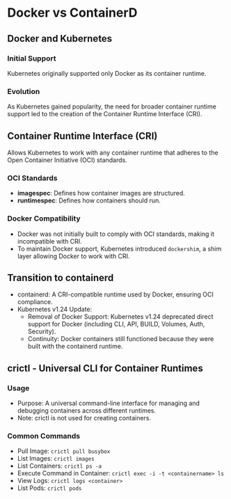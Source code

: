 # Docker vs ContainerD

## Docker and Kubernetes

### Initial Support

Kubernetes originally supported only Docker as its container runtime.

### Evolution

As Kubernetes gained popularity, the need for broader container runtime support led to the creation of the Container Runtime Interface (CRI).

## Container Runtime Interface (CRI)

Allows Kubernetes to work with any container runtime that adheres to the Open Container Initiative (OCI) standards.

### OCI Standards

* **imagespec**: Defines how container images are structured.
* **runtimespec**: Defines how containers should run.

### Docker Compatibility

* Docker was not initially built to comply with OCI standards, making it incompatible with CRI.
* To maintain Docker support, Kubernetes introduced `dockershim`, a shim layer allowing Docker to work with CRI.

## Transition to containerd

* containerd: A CRI-compatible runtime used by Docker, ensuring OCI compliance.
* Kubernetes v1.24 Update:
  * Removal of Docker Support: Kubernetes v1.24 deprecated direct support for Docker (including CLI, API, BUILD, Volumes, Auth, Security).
  * Continuity: Docker containers still functioned because they were built with the containerd runtime.

## crictl - Universal CLI for Container Runtimes

### Usage

* Purpose: A universal command-line interface for managing and debugging containers across different runtimes.
* Note: crictl is not used for creating containers.

### Common Commands

* Pull Image: `crictl pull busybox`
* List Images: `crictl images`
* List Containers: `crictl ps -a`
* Execute Command in Container: `crictl exec -i -t <containername> ls`
* View Logs: `crictl logs <container>`
* List Pods: `crictl pods`
